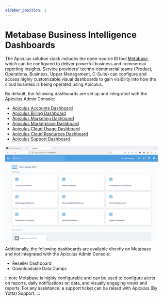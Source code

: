 ```yaml
---
sidebar_position: 1
---
```

# Metabase Business Intelligence Dashboards

The Apiculus solution stack includes the open-source BI tool [Metabase](https://metabase.com), which can be configured to deliver powerful business and commercial reporting insights. Service providers' techno-commercial teams (Product, Operations, Business, Upper Management, C-Suite) can configure and access highly customizable visual dashboards to gain visibility into how the cloud business is being operated using Apiculus. 

By default, the following dashboards are set up and integrated with the Apiculus Admin Console:

- [Apiculus Accounts Dashboard](/docs/AboutServiceProviderAdministration/MetabaseBusinessIntelligenceDashboards/ApiculusAccountsDashboard)
- [Apiculus Billing Dashboard](/docs/AboutServiceProviderAdministration/MetabaseBusinessIntelligenceDashboards/ApiculusBillingDashboard)
- [Apiculus Marketing Dashboard](/docs/AboutServiceProviderAdministration/MetabaseBusinessIntelligenceDashboards/Apiculus%20Marketing%20Dashboard)
- [Apiculus Marketplace Dashboard](/docs/AboutServiceProviderAdministration/MetabaseBusinessIntelligenceDashboards/ApiculusMarketplaceDashboard)
- [Apiculus Cloud Usage Dashboard](/docs/AboutServiceProviderAdministration/MetabaseBusinessIntelligenceDashboards/ApiculusCloudUsageDashboard)
- [Apiculus Cloud Resources Dashboard](/docs/AboutServiceProviderAdministration/MetabaseBusinessIntelligenceDashboards/ApiculusCloudResourceDashboard)
- [Apiculus Support Dashboard](/docs/AboutServiceProviderAdministration/MetabaseBusinessIntelligenceDashboards/ApiculusSupportDashboard)

![Metabase Business Intelligence Dashboards](img/MetabaseBusinessIntelligenceDashboards.png)

Additionally, the following dashboards are available directly on Metabase and not integrated with the Apiculus Admin Console:

- Reseller Dashboard
- Downloadable Data Dumps

:::note
Metabase is highly configurable and can be used to configure alerts on reports, daily notifications on data, and visually engaging views and reports. For any assistance, a support ticket can be raised with Apiculus (By Yotta) Support.
:::

